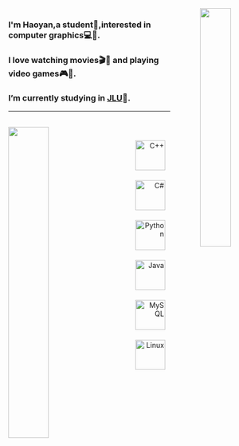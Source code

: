 <div align="center">
<img src="https://rishavanand.github.io/static/images/greetings.gif" align="right" style="width: 35%" />
</div>  
  

### <div align="left">I'm Haoyan,a student🐥,interested in computer graphics💻🌷.</div>  
### <div align="left">I love watching movies🎬🍿 and playing video games🎮👾. </div> 
### <div align="left">I’m currently studying in [JLU](https://ccst.jlu.edu.cn/)🔭.</div> 

---
<br/>  

<img src="https://github-readme-stats.vercel.app/api/top-langs/?username=IMHaoyan&hide_border=true&layout=compact" align="left" style="width: 40%" />
<br />

<div align="right">  
<img style="margin: 10px" src="https://profilinator.rishav.dev/skills-assets/cplusplus-original.svg" alt="C++" height="60" />  
<img style="margin: 10px" src="https://profilinator.rishav.dev/skills-assets/csharp-original.svg" alt="C#" height="60" />  
<img style="margin: 10px" src="https://profilinator.rishav.dev/skills-assets/python-original.svg" alt="Python" height="60" />  
</div>  
<div align="right">  
<img style="margin: 10px" src="https://profilinator.rishav.dev/skills-assets/java-original-wordmark.svg" alt="Java" height="60" />  
<img style="margin: 10px" src="https://profilinator.rishav.dev/skills-assets/mysql-original-wordmark.svg" alt="MySQL" height="60" />  
<img style="margin: 10px" src="https://profilinator.rishav.dev/skills-assets/linux-original.svg" alt="Linux" height="60" />  
</div>  

